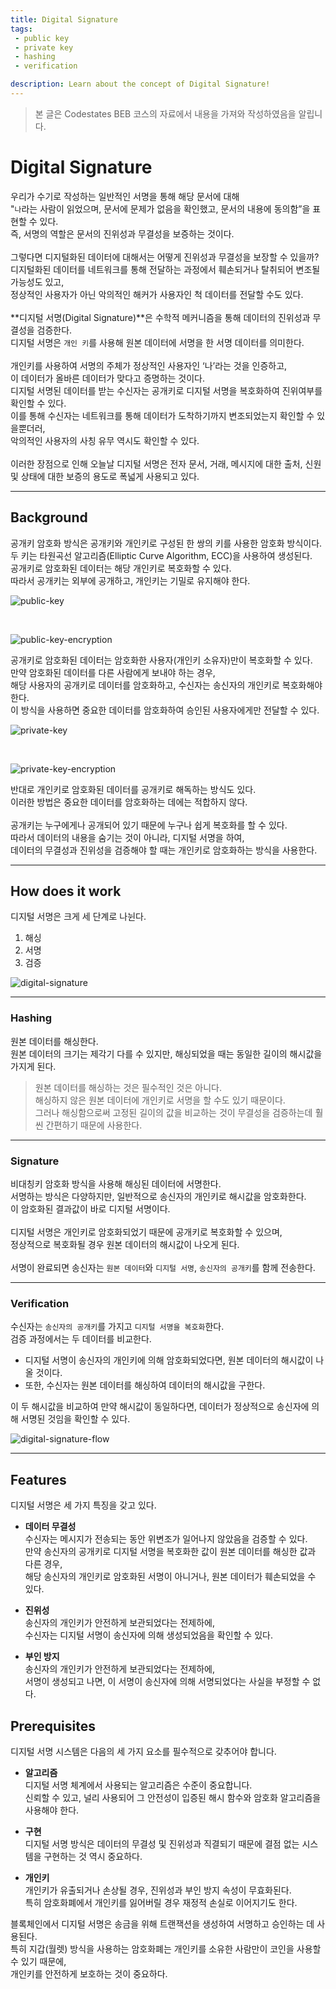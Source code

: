 ```yaml
---
title: Digital Signature
tags: 
 - public key
 - private key
 - hashing
 - verification

description: Learn about the concept of Digital Signature!
---
```


> 본 글은 Codestates BEB 코스의 자료에서 내용을 가져와 작성하였음을 알립니다.  

# Digital Signature
우리가 수기로 작성하는 일반적인 서명을 통해 해당 문서에 대해  
"`나`라는 사람이 읽었으며, 문서에 문제가 없음을 확인했고, 문서의 내용에 동의함”을 표현할 수 있다.  
즉, 서명의 역할은 문서의 진위성과 무결성을 보증하는 것이다.  
<br>
그렇다면 디지털화된 데이터에 대해서는 어떻게 진위성과 무결성을 보장할 수 있을까?  
디지털화된 데이터를 네트워크를 통해 전달하는 과정에서 훼손되거나 탈취되어 변조될 가능성도 있고,  
정상적인 사용자가 아닌 악의적인 해커가 사용자인 척 데이터를 전달할 수도 있다.  
<br>
**디지털 서명(Digital Signature)**은 수학적 메커니즘을 통해 데이터의 진위성과 무결성을 검증한다.  
디지털 서명은 `개인 키`를 사용해 원본 데이터에 서명을 한 서명 데이터를 의미한다.  
<br>
개인키를 사용하여 서명의 주체가 정상적인 사용자인 ‘나’라는 것을 인증하고,  
이 데이터가 올바른 데이터가 맞다고 증명하는 것이다.  
디지털 서명된 데이터를 받는 수신자는 공개키로 디지털 서명을 복호화하여 진위여부를 확인할 수 있다.
<br>
이를 통해 수신자는 네트워크를 통해 데이터가 도착하기까지 변조되었는지 확인할 수 있을뿐더러,  
악의적인 사용자의 사칭 유무 역시도 확인할 수 있다.  
<br>
이러한 장점으로 인해 오늘날 디지털 서명은 전자 문서, 거래, 메시지에 대한 출처, 신원 및 상태에 대한 보증의 용도로 폭넓게 사용되고 있다.  

---

## Background
공개키 암호화 방식은 공개키와 개인키로 구성된 한 쌍의 키를 사용한 암호화 방식이다.  
두 키는 타원곡선 알고리즘(Elliptic Curve Algorithm, ECC)을 사용하여 생성된다.  
공개키로 암호화된 데이터는 해당 개인키로 복호화할 수 있다.  
따라서 공개키는 외부에 공개하고, 개인키는 기밀로 유지해야 한다.  

![public-key](../../assets/img/public-key.png)  

<br>

![public-key-encryption](../../assets/img/public-key-encryption.gif)  

공개키로 암호화된 데이터는 암호화한 사용자(개인키 소유자)만이 복호화할 수 있다.  
만약 암호화된 데이터를 다른 사람에게 보내야 하는 경우,  
해당 사용자의 공개키로 데이터를 암호화하고, 수신자는 송신자의 개인키로 복호화해야 한다.  
이 방식을 사용하면 중요한 데이터를 암호화하여 승인된 사용자에게만 전달할 수 있다.

![private-key](../../assets/img/private-key.png)  

<br>

![private-key-encryption](../../assets/img/private-key-encryption.gif)


반대로 개인키로 암호화된 데이터를 공개키로 해독하는 방식도 있다.  
이러한 방법은 중요한 데이터를 암호화하는 데에는 적합하지 않다.  
<br>
공개키는 누구에게나 공개되어 있기 때문에 누구나 쉽게 복호화를 할 수 있다.  
따라서 데이터의 내용을 숨기는 것이 아니라, 디지털 서명을 하여,  
데이터의 무결성과 진위성을 검증해야 할 때는 개인키로 암호화하는 방식을 사용한다.

---

## How does it work
디지털 서명은 크게 세 단계로 나뉜다.  

1. 해싱
2. 서명
3. 검증

![digital-signature](../../assets/img/digital-signature.png)  

---

### Hashing
원본 데이터를 해싱한다.  
원본 데이터의 크기는 제각기 다를 수 있지만, 해싱되었을 때는 동일한 길이의 해시값을 가지게 된다.  

> 원본 데이터를 해싱하는 것은 필수적인 것은 아니다.  
> 해싱하지 않은 원본 데이터에 개인키로 서명을 할 수도 있기 때문이다.  
> 그러나 해싱함으로써 고정된 길이의 값을 비교하는 것이 무결성을 검증하는데 훨씬 간편하기 때문에 사용한다.

---

### Signature
비대칭키 암호화 방식을 사용해 해싱된 데이터에 서명한다.  
서명하는 방식은 다양하지만, 일반적으로 송신자의 개인키로 해시값을 암호화한다.  
이 암호화된 결과값이 바로 디지털 서명이다.  
<br>
디지털 서명은 개인키로 암호화되었기 때문에 공개키로 복호화할 수 있으며,  
정상적으로 복호화될 경우 원본 데이터의 해시값이 나오게 된다.  
<br>
서명이 완료되면 송신자는 `원본 데이터`와 `디지털 서명`, `송신자의 공개키`를 함께 전송한다.  

---

### Verification
수신자는 `송신자의 공개키`를 가지고 `디지털 서명을 복호화`한다.  
검증 과정에서는 두 데이터를 비교한다.  

- 디지털 서명이 송신자의 개인키에 의해 암호화되었다면, 원본 데이터의 해시값이 나올 것이다.  
- 또한, 수신자는 원본 데이터를 해싱하여 데이터의 해시값을 구한다.  

이 두 해시값을 비교하여 만약 해시값이 동일하다면, 데이터가 정상적으로 송신자에 의해 서명된 것임을 확인할 수 있다.  

![digital-signature-flow](../../assets/img/digital-signature-flow.png)  

---

## Features
디지털 서명은 세 가지 특징을 갖고 있다.  

- **데이터 무결성**  
수신자는 메시지가 전송되는 동안 위변조가 일어나지 않았음을 검증할 수 있다.  
만약 송신자의 공개키로 디지털 서명을 복호화한 값이 원본 데이터를 해싱한 값과 다른 경우,  
해당 송신자의 개인키로 암호화된 서명이 아니거나, 원본 데이터가 훼손되었을 수 있다.

- **진위성**  
송신자의 개인키가 안전하게 보관되었다는 전제하에,  
수신자는 디지털 서명이 송신자에 의해 생성되었음을 확인할 수 있다.  

- **부인 방지**  
송신자의 개인키가 안전하게 보관되었다는 전제하에,  
서명이 생성되고 나면, 이 서명이 송신자에 의해 서명되었다는 사실을 부정할 수 없다.  

## Prerequisites
디지털 서명 시스템은 다음의 세 가지 요소를 필수적으로 갖추어야 합니다.

- **알고리즘**  
디지털 서명 체계에서 사용되는 알고리즘은 수준이 중요합니다.  
신뢰할 수 있고, 널리 사용되어 그 안전성이 입증된 해시 함수와 암호화 알고리즘을 사용해야 한다.  

- **구현**  
디지털 서명 방식은 데이터의 무결성 및 진위성과 직결되기 때문에 결점 없는 시스템을 구현하는 것 역시 중요하다.  

- **개인키**  
개인키가 유출되거나 손상될 경우, 진위성과 부인 방지 속성이 무효화된다.  
특히 암호화폐에서 개인키를 잃어버릴 경우 재정적 손실로 이어지기도 한다.  

블록체인에서 디지털 서명은 송금을 위해 트랜잭션을 생성하여 서명하고 승인하는 데 사용된다.  
특히 지갑(월렛) 방식을 사용하는 암호화폐는 개인키를 소유한 사람만이 코인을 사용할 수 있기 때문에,  
개인키를 안전하게 보호하는 것이 중요하다.  